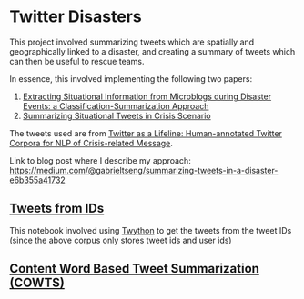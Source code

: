 # Twitter Disasters

This project involved summarizing tweets which are spatially and geographically linked to a disaster, and creating a summary of tweets which can then be useful to rescue teams. 

In essence, this involved implementing the following two papers: 
1. [Extracting Situational Information from Microblogs during Disaster Events: a Classification-Summarization Approach](http://dl.acm.org/citation.cfm?id=2806485) 
2. [Summarizing Situational Tweets in Crisis Scenario](http://dl.acm.org/citation.cfm?id=2914600) 

The tweets used are from [Twitter as a Lifeline: Human-annotated Twitter Corpora for NLP of Crisis-related Message](https://arxiv.org/abs/1605.05894). 

Link to blog post where I describe my approach: https://medium.com/@gabrieltseng/summarizing-tweets-in-a-disaster-e6b355a41732

## [Tweets from IDs](https://github.com/GabrielTseng/LearningDataScience/blob/master/Natural_Language_Processing/TwitterDisasters/1%20-%20Tweets%20from%20IDs.ipynb) 
This notebook involved using [Twython](https://twython.readthedocs.io/en/latest/) to get the tweets from the tweet IDs (since the above corpus only stores tweet ids and user ids) 

## [Content Word Based Tweet Summarization (COWTS)](https://github.com/GabrielTseng/LearningDataScience/blob/master/Natural_Language_Processing/TwitterDisasters/2%20-%20COWTS.ipynb)

